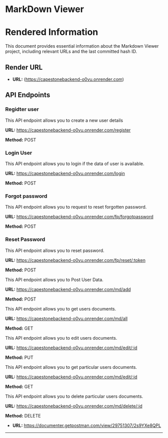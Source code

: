 # MarkDown Viewer

# Rendered Information

This document provides essential information about the Markdown Viewer project, including relevant URLs and the last committed hash ID.

## Render URL

- **URL:** (https://capestonebackend-o0vu.onrender.com)

## API Endpoints

### Regidter user

This API endpoint allows you to create a new user details

**URL:** https://capestonebackend-o0vu.onrender.com/register

**Method:** POST

### Login User

This API endpoint allows you to login if the data of user is available.

**URL:** https://capestonebackend-o0vu.onrender.com/login

**Method:** POST

### Forgot password

This API endpoint allows you to request to reset forgotten password.

**URL:** https://capestonebackend-o0vu.onrender.com/fp/forgotpassword

**Method:** POST

### Reset Password

This API endpoint allows you to reset password.

**URL:** https://capestonebackend-o0vu.onrender.com/fp/reset/:token

**Method:** POST

This API endpoint allows you to Post User Data.

**URL:** https://capestonebackend-o0vu.onrender.com/md/add

**Method:** POST

This API endpoint allows you to get users documents.

**URL:** https://capestonebackend-o0vu.onrender.com/md/all

**Method:** GET

This API endpoint allows you to edit users documents.

**URL:** https://capestonebackend-o0vu.onrender.com/md/edit/:id

**Method:** PUT

This API endpoint allows you to get particular users documents.

**URL:** https://capestonebackend-o0vu.onrender.com/md/edit/:id

**Method:** GET

This API endpoint allows you to delete particular users documents.

**URL:** https://capestonebackend-o0vu.onrender.com/md/delete/:id

**Method:** DELETE

- **URL:** https://documenter.getpostman.com/view/29751307/2s9YXe8QPL
  
- ----------------------------------------------------------------------------------------------------------------------------------
